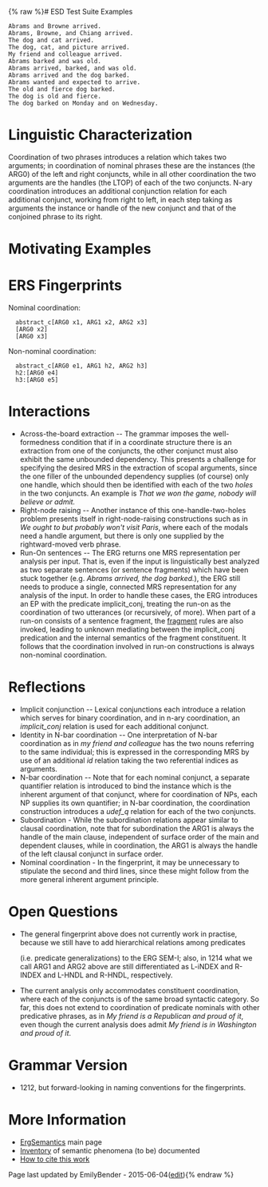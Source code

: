 {% raw %}# ESD Test Suite Examples

    Abrams and Browne arrived.
    Abrams, Browne, and Chiang arrived.
    The dog and cat arrived.
    The dog, cat, and picture arrived.
    My friend and colleague arrived.
    Abrams barked and was old.
    Abrams arrived, barked, and was old.
    Abrams arrived and the dog barked.
    Abrams wanted and expected to arrive.
    The old and fierce dog barked.
    The dog is old and fierce.
    The dog barked on Monday and on Wednesday.

# Linguistic Characterization

Coordination of two phrases introduces a relation which takes two
arguments; in coordination of nominal phrases these are the instances
(the ARG0) of the left and right conjuncts, while in all other
coordination the two arguments are the handles (the LTOP) of each of the
two conjuncts. N-ary coordination introduces an additional conjunction
relation for each additional conjunct, working from right to left, in
each step taking as arguments the instance or handle of the new conjunct
and that of the conjoined phrase to its right.

# Motivating Examples

# ERS Fingerprints

Nominal coordination:

      abstract_c[ARG0 x1, ARG1 x2, ARG2 x3]
      [ARG0 x2]
      [ARG0 x3]

Non-nominal coordination:

      abstract_c[ARG0 e1, ARG1 h2, ARG2 h3]
      h2:[ARG0 e4]
      h3:[ARG0 e5]

# Interactions

- Across-the-board extraction -- The grammar imposes the
well-formedness condition that if in a coordinate structure there is
an extraction from one of the conjuncts, the other conjunct must
also exhibit the same unbounded dependency. This presents a
challenge for specifying the desired MRS in the extraction of scopal
arguments, since the one filler of the unbounded dependency supplies
(of course) only one handle, which should then be identified with
each of the two *holes* in the two conjuncts. An example is *That we
won the game, nobody will believe or admit.*
- Right-node raising -- Another instance of this one-handle-two-holes
problem presents itself in right-node-raising constructions such as
in *We ought to but probably won't visit Paris*, where each of the
modals need a handle argument, but there is only one supplied by the
rightward-moved verb phrase.
- Run-On sentences -- The ERG returns one MRS representation per
analysis per input. That is, even if the input is linguistically
best analyzed as two separate sentences (or sentence fragments)
which have been stuck together (e.g. *Abrams arrived, the dog
barked.*), the ERG still needs to produce a single, connected MRS
representation for any analysis of the input. In order to handle
these cases, the ERG introduces an EP with the predicate
implicit\_conj, treating the run-on as the coordination of two
utterances (or recursively, of more). When part of a run-on consists
of a sentence fragment, the [fragment](../ErgSemantics_Fragments) rules
are also invoked, leading to unknown mediating between the
implicit\_conj predication and the internal semantics of the
fragment constituent. It follows that the coordination involved in
run-on constructions is always non-nominal coordination.

# Reflections

- Implicit conjunction -- Lexical conjunctions each introduce a
relation which serves for binary coordination, and in n-ary
coordination, an *implicit\_conj* relation is used for each
additional conjunct.
- Identity in N-bar coordination -- One interpretation of N-bar
coordination as in *my friend and colleague* has the two nouns
referring to the same individual; this is expressed in the
corresponding MRS by use of an additional *id* relation taking the
two referential indices as arguments.
- N-bar coordination -- Note that for each nominal conjunct, a
separate quantifier relation is introduced to bind the instance
which is the inherent argument of that conjunct, where for
coordination of NPs, each NP supplies its own quantifier; in N-bar
coordination, the coordination construction introduces a *udef\_q*
relation for each of the two conjuncts.
- Subordination - While the subordination relations appear similar to
clausal coordination, note that for subordination the ARG1 is always
the handle of the main clause, independent of surface order of the
main and dependent clauses, while in coordination, the ARG1 is
always the handle of the left clausal conjunct in surface order.
- Nominal coordination - In the fingerprint, it may be unnecessary to
stipulate the second and third lines, since these might follow from
the more general inherent argument principle.

# Open Questions

- The general fingerprint above does not currently work in practise,
because we still have to add hierarchical relations among predicates
  
  (i.e. predicate generalizations) to the ERG SEM-I; also, in 1214
what we call ARG1 and ARG2 above are still differentiated as L-iNDEX
and R-INDEX and L-HNDL and R-HNDL, respectively.
- The current analysis only accommodates constituent coordination,
where each of the conjuncts is of the same broad syntactic category.
So far, this does not extend to coordination of predicate nominals
with other predicative phrases, as in *My friend is a Republican and
proud of it*, even though the current analysis does admit *My friend
is in Washington and proud of it*.

# Grammar Version

- 1212, but forward-looking in naming conventions for the
fingerprints.

# More Information

- [ErgSemantics](../ErgSemantics) main page
- [Inventory](../ErgSemantics_Inventory) of semantic phenomena (to be)
documented
- [How to cite this work](../ErgSemantics_HowToCite)

Page last updated by EmilyBender - 2015-06-04([edit](https://github.com/delph-in/docs/wiki/ErgSemantics_Coordination/_edit)){% endraw %}